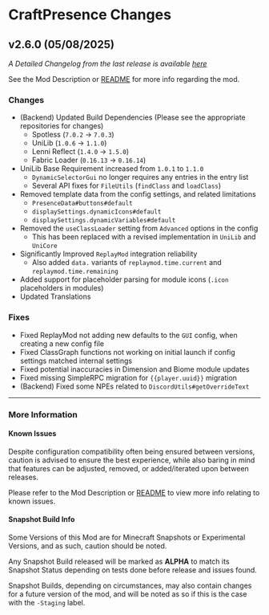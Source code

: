 # CraftPresence Changes

## v2.6.0 (05/08/2025)

_A Detailed Changelog from the last release is
available [here](https://gitlab.com/CDAGaming/CraftPresence/-/compare/release%2Fv2.5.5...release%2Fv2.6.0)_

See the Mod Description or [README](https://gitlab.com/CDAGaming/CraftPresence) for more info regarding the mod.

### Changes

* (Backend) Updated Build Dependencies (Please see the appropriate repositories for changes)
    * Spotless (`7.0.2` -> `7.0.3`)
    * UniLib (`1.0.6` -> `1.1.0`)
    * Lenni Reflect (`1.4.0` -> `1.5.0`)
    * Fabric Loader (`0.16.13` -> `0.16.14`)
* UniLib Base Requirement increased from `1.0.1` to `1.1.0`
    * `DynamicSelectorGui` no longer requires any entries in the entry list
    * Several API fixes for `FileUtils` (`findClass` and `loadClass`)
* Removed template data from the config settings, and related limitations
    * `PresenceData#buttons#default`
    * `displaySettings.dynamicIcons#default`
    * `displaySettings.dynamicVariables#default`
* Removed the `useClassLoader` setting from `Advanced` options in the config
    * This has been replaced with a revised implementation in `UniLib` and `UniCore`
* Significantly Improved `ReplayMod` integration reliability
    * Also added `data.` variants of `replaymod.time.current` and `replaymod.time.remaining`
* Added support for placeholder parsing for module icons (`.icon` placeholders in modules)
* Updated Translations

### Fixes

* Fixed ReplayMod not adding new defaults to the `GUI` config, when creating a new config file
* Fixed ClassGraph functions not working on initial launch if config settings matched internal settings
* Fixed potential inaccuracies in Dimension and Biome module updates
* Fixed missing SimpleRPC migration for `{{player.uuid}}` migration
* (Backend) Fixed some NPEs related to `DiscordUtils#getOverrideText`

___

### More Information

#### Known Issues

Despite configuration compatibility often being ensured between versions,
caution is advised to ensure the best experience, while also baring in mind that features can be adjusted, removed, or
added/iterated upon between releases.

Please refer to the Mod Description or [README](https://gitlab.com/CDAGaming/CraftPresence) to view more info relating
to known issues.

#### Snapshot Build Info

Some Versions of this Mod are for Minecraft Snapshots or Experimental Versions, and as such, caution should be noted.

Any Snapshot Build released will be marked as **ALPHA** to match its Snapshot Status depending on tests done before
release
and issues found.

Snapshot Builds, depending on circumstances, may also contain changes for a future version of the mod, and will be noted
as so if this is the case with the `-Staging` label.

